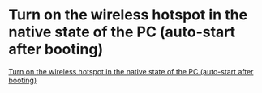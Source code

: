 # Turn on the wireless hotspot in the native state of the PC (auto-start after booting)
[Turn on the wireless hotspot in the native state of the PC (auto-start after booting)](https://aiwithcloud.com/2022/09/15/turn_on_the_wireless_hotspot_in_the_native_state_of_the_pc_auto_start_after_booting/)